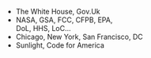 * The White House, Gov.Uk
* NASA, GSA, FCC, CFPB, EPA, <Br />DoL, HHS, LoC...
* Chicago, New York, San Francisco, DC
* Sunlight, Code for America